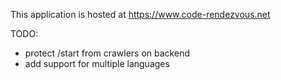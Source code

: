 This application is hosted at https://www.code-rendezvous.net

TODO:

* protect /start from crawlers on backend
* add support for multiple languages